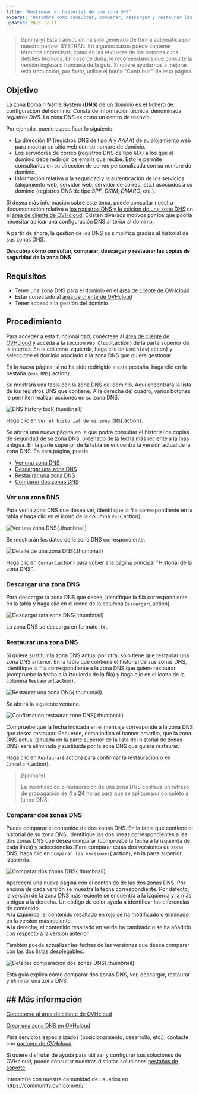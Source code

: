 ```yaml
---
title: "Gestionar el historial de una zona DNS"
excerpt: "Descubra cómo consultar, comparar, descargar y restaurar las copias de seguridad de la zona DNS"
updated: 2023-12-11
---
```


> [!primary]
> Esta traducción ha sido generada de forma automática por nuestro partner SYSTRAN. En algunos casos puede contener términos imprecisos, como en las etiquetas de los botones o los detalles técnicos. En caso de duda, le recomendamos que consulte la versión inglesa o francesa de la guía. Si quiere ayudarnos a mejorar esta traducción, por favor, utilice el botón "Contribuir" de esta página.
>

## Objetivo

La zona **D**omain **N**ame **S**ystem (**DNS**) de un dominio es el fichero de configuración del dominio. Consta de información técnica, denominada *registros DNS*. La zona DNS es como un centro de reenvío.

Por ejemplo, puede especificar lo siguiente:

- La dirección IP (registros DNS de tipo *A* y *AAAA*) de su alojamiento web para mostrar su sitio web con su nombre de dominio.
- Los servidores de correo (registros DNS de tipo *MX*) a los que el dominio debe redirigir los emails que recibe. Esto le permite consultarlos en su dirección de correo personalizada con su nombre de dominio.
- Información relativa a la seguridad y la autenticación de los servicios (alojamiento web, servidor web, servidor de correo, etc.) asociados a su dominio (registros DNS de tipo *SPF*, *DKIM*, *DMARC*, etc.).

Si desea más información sobre este tema, puede consultar nuestra documentación relativa a [los registros DNS y la edición de una zona DNS](/pages/web_cloud/domains/dns_zone_edit) en el [área de cliente de OVHcloud](https://www.ovh.com/auth/?action=gotomanager&from=https://www.ovh.es/&ovhSubsidiary=es).
Existen diversos motivos por los que podría necesitar aplicar una configuración DNS anterior al dominio.

A partir de ahora, la gestión de los DNS se simplifica gracias al historial de sus zonas DNS.

**Descubra cómo consultar, comparar, descargar y restaurar las copias de seguridad de la zona DNS**

## Requisitos

- Tener una zona DNS para el dominio en el [área de cliente de OVHcloud](https://www.ovh.com/auth/?action=gotomanager&from=https://www.ovh.es/&ovhSubsidiary=es)
- Estar conectado al [área de cliente de OVHcloud](https://www.ovh.com/auth/?action=gotomanager&from=https://www.ovh.es/&ovhSubsidiary=es)
- Tener acceso a la gestión del dominio

## Procedimiento

Para acceder a esta funcionalidad, conéctese al [área de cliente de OVHcloud](https://www.ovh.com/auth/?action=gotomanager&from=https://www.ovh.es/&ovhSubsidiary=es) y acceda a la sección `Web Cloud`{.action} de la parte superior de la interfaz. En la columna izquierda, haga clic en `Dominios`{.action} y seleccione el dominio asociado a la zona DNS que quiera gestionar.

En la nueva página, si no ha sido redirigido a esta pestaña, haga clic en la pestaña `Zona DNS`{.action}.

Se mostrará una tabla con la zona DNS del dominio. Aquí encontrará la lista de los registros DNS que contiene. A la derecha del cuadro, varios botones le permiten realizar acciones en su zona DNS. 

![DNS history tool](images/dns-zone-history.png){.thumbnail}

Haga clic en `Ver el historial de mi zona DNS`{.action}. 

Se abrirá una nueva página en la que podrá consultar el historial de copias de seguridad de su zona DNS, ordenado de la fecha más reciente a la más antigua. En la parte superior de la tabla se encuentra la versión actual de la zona DNS. En esta página, puede:

- [Ver una zona DNS](#view)
- [Descargar una zona DNS](#download)
- [Restaurar una zona DNS](#restore)
- [Comparar dos zonas DNS](#compare)

### Ver una zona DNS <a name="view"></a>

Para ver la zona DNS que desea ver, identifique la fila correspondiente en la tabla y haga clic en el icono de la columna `Ver`{.action}.

![Ver una zona DNS](images/visualize-dns-eyes.png){.thumbnail}

Se mostrarán los datos de la zona DNS correspondiente.

![Detalle de una zona DNS](images/details-dns-zone.png){.thumbnail}

Haga clic en `Cerrar`{.action} para volver a la página principal "Historial de la zona DNS".

### Descargar una zona DNS <a name="download"></a>

Para descargar la zona DNS que desee, identifique la fila correspondiente en la tabla y haga clic en el icono de la columna `Descargar`{.action}.

![Descargar una zona DNS](images/download-dns-zone.png){.thumbnail}

La zona DNS se descarga en formato .txt.

### Restaurar una zona DNS <a name="restore"></a>

Si quiere sustituir la zona DNS actual por otra, solo tiene que restaurar una zona DNS anterior. En la tabla que contiene el historial de sus zonas DNS, identifique la fila correspondiente a la zona DNS que quiere restaurar (compruebe la fecha a la izquierda de la fila) y haga clic en el icono de la columna `Restaurar`{.action}.

![Restaurar una zona DNS](images/restore-dns-zone.png){.thumbnail}

Se abrirá la siguiente ventana.

![Confirmation restaurar zone DNS](images/confirmation-restore-dns-zone.png){.thumbnail}

Compruebe que la fecha indicada en el mensaje corresponde a la zona DNS que desea restaurar. Recuerde, como indica el banner amarillo, que la zona DNS actual (situada en la parte superior de la lista del historial de zonas DNS) será eliminada y sustituida por la zona DNS que quiera restaurar.

Haga clic en `Restaurar`{.action} para confirmar la restauración o en `Cancelar`{.action}.

> [!primary]
>
> La modificación o restauración de una zona DNS conlleva un retraso de propagación de **4** a **24** horas para que se aplique por completo a la red DNS.
>

### Comparar dos zonas DNS <a name="compare"></a>

Puede comparar el contenido de dos zonas DNS. En la tabla que contiene el historial de su zona DNS, identifique las dos líneas correspondientes a las dos zonas DNS que desea comparar (compruebe la fecha a la izquierda de cada línea) y selecciónelas. Para comparar estas dos versiones de zona DNS, haga clic en `Comparar las versiones`{.action}, en la parte superior izquierda.

![Comparar dos zonas DNS](images/compare-two-dns-zone.png){.thumbnail}

Aparecerá una nueva página con el contenido de las dos zonas DNS. Por encima de cada versión se muestra la fecha correspondiente. Por defecto, la versión de la zona DNS más reciente se encuentra a la izquierda y la más antigua a la derecha. Un código de color ayuda a identificar las diferencias de contenido.<br>
A la izquierda, el contenido resaltado en rojo se ha modificado o eliminado en la versión más reciente.<br>
A la derecha, el contenido resaltado en verde ha cambiado o se ha añadido con respecto a la versión anterior. 

También puede actualizar las fechas de las versiones que desea comparar con las dos listas desplegables.

![Detalles comparación dos zonas DNS](images/compare-dns-zone-details.png){.thumbnail}

Esta guía explica cómo comparar dos zonas DNS, ver, descargar, restaurar y eliminar una zona DNS.

## ## Más información

[Conectarse al área de cliente de OVHcloud](/pages/account_and_service_management/account_information/ovhcloud-account-login)

[Crear una zona DNS en OVHcloud](/pages/web_cloud/domains/dns_zone_create)

Para servicios especializados (posicionamiento, desarrollo, etc.), contacte con [partners de OVHcloud](https://partner.ovhcloud.com/es-es/directory/).

Si quiere disfrutar de ayuda para utilizar y configurar sus soluciones de OVHcloud, puede consultar nuestras distintas soluciones [pestañas de soporte](https://www.ovhcloud.com/es-es/support-levels/).

Interactúe con nuestra comunidad de usuarios en <https://community.ovh.com/en/>.